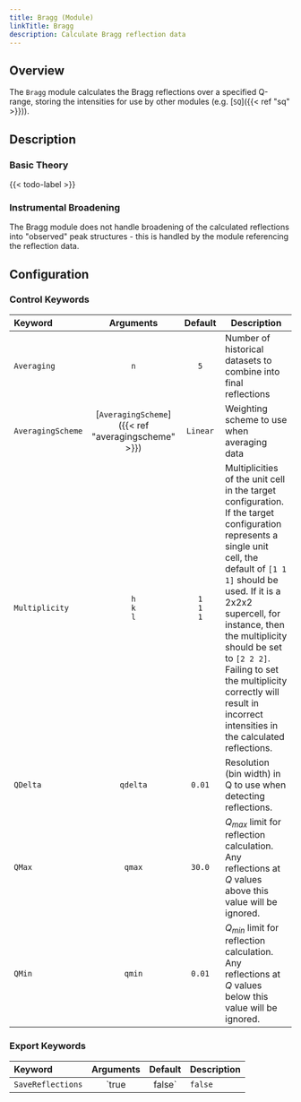 ```yaml
---
title: Bragg (Module)
linkTitle: Bragg
description: Calculate Bragg reflection data
---
```


## Overview

The `Bragg` module calculates the Bragg reflections over a specified Q-range, storing the intensities for use by other modules (e.g. [`SQ`]({{< ref "sq" >}})).

## Description

### Basic Theory

{{< todo-label >}}

### Instrumental Broadening

The Bragg module does not handle broadening of the calculated reflections into "observed" peak structures - this is handled by the module referencing the reflection data.

## Configuration

### Control Keywords

|Keyword|Arguments|Default|Description|
|:------|:--:|:-----:|-----------|
|`Averaging`|`n`|`5`|Number of historical datasets to combine into final reflections|
|`AveragingScheme`|[`AveragingScheme`]({{< ref "averagingscheme" >}})|`Linear`|Weighting scheme to use when averaging data|
|`Multiplicity`|`h`<br/>`k`<br/>`l`|`1`<br/>`1`<br/>`1`|Multiplicities of the unit cell in the target configuration. If the target configuration represents a single unit cell, the default of `[1 1 1]` should be used. If it is a 2x2x2 supercell, for instance, then the multiplicity should be set to `[2 2 2]`. Failing to set the multiplicity correctly will result in incorrect intensities in the calculated reflections.|
|`QDelta`|`qdelta`|`0.01`|Resolution (bin width) in Q to use when detecting reflections.|
|`QMax`|`qmax`|`30.0`|$Q_{max}$ limit for reflection calculation. Any reflections at $Q$ values above this value will be ignored.|
|`QMin`|`qmin`|`0.01`|$Q_{min}$ limit for reflection calculation. Any reflections at $Q$ values below this value will be ignored.|

### Export Keywords

|Keyword|Arguments|Default|Description|
|:------|:--:|:-----:|-----------|
|`SaveReflections`|`true|false`|`false`|Whether to save Bragg reflection data to disk after calculation. A separate file containing Q values and raw intensities is written for each individual atomic partial between types $i$ and $j$.|
